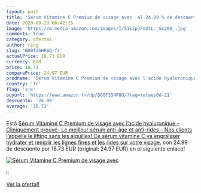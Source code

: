 ```yaml
---
layout: post
title: 'Sérum Vitamine C Premium de visage avec  al 24.99 % de descuento'
date: 2020-08-29 06:42:15
image: 'https://m.media-amazon.com/images/I/51kipJFoUtL._SL200_.jpg'
comments: true
category: ofertas
author: ring
slug: 'B00T35HR8Q-fr'
actualPrice: 18.73 EUR
currency: EUR
price: 18.73
comparePrice: 24.97 EUR
prodname: 'Sérum Vitamine C Premium de visage avec l’acide hyaluronique – Cliniquement prouvé- Le meilleur sérum anti-âge et anti-rides – Nos clients l’appelle le lifting sans les aiguilles! Ce sérum vitamine C va engraisser  hydrater et remplir les lignes fines et les rides sur votre visage.'
country: 'fr'
flag: '🇫🇷'
buyurl: 'https://www.amazon.fr/dp/B00T35HR8Q/?tag=tolees0d-21'
descuento: '24.99'
average: '18.73'
---
```


Está [Sérum Vitamine C Premium de visage avec l’acide hyaluronique – Cliniquement prouvé- Le meilleur sérum anti-âge et anti-rides – Nos clients l’appelle le lifting sans les aiguilles! Ce sérum vitamine C va engraisser  hydrater et remplir les lignes fines et les rides sur votre visage.](https://www.amazon.fr/dp/B00T35HR8Q/?tag=tolees0d-21) con 24.99 de descuento por 18.73 EUR (original: 24.97 EUR) en el siguiente enlace!

[![Sérum Vitamine C Premium de visage avec ](https://m.media-amazon.com/images/I/51kipJFoUtL._SL200_.jpg)](https://www.amazon.fr/dp/B00T35HR8Q/?tag=tolees0d-21)

ℹ️:


[Ver la oferta!!](https://www.amazon.fr/dp/B00T35HR8Q/?tag=tolees0d-21)
